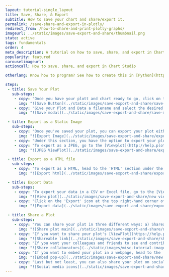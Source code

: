 ```yaml
---
layout: tutorial-single_layout
title: Save, Share, & Export
subtitle: How to save your chart and share/export it.
permalink: /save-share-and-export-in-plotly/
redirect_from: /how-to-share-and-print-plotly-graphs/
imageurl: ../static/images/save-export-and-share/thumbnail.png
state: active
tags: fundamentals
order: 4
meta_description: A tutorial on how to save, share, and export in Chart Studio.
popularity: featured
carouselimageurl:
actioncall: How to save, share, and export in Chart Studio

otherlang: Know how to program? See how to create this in [Python](https://plot.ly/python/#static-image-export) or [R](https://plot.ly/r/#static-image-export).

steps:
 - title: Save Your Plot
   sub-steps:
    - copy: "Once you have your plott and chart ready to go, click on the 'Save' button on the left-hand side of the chart Studio Workspace."
      img: "![Save Button](../static/images/save-export-and-share/save-button.png)"
    - copy: "Give your Plot and Data a filename and select the desired privacy setting next to them respectively. For more information on how the sharing works and the difference between private, public, and secret sharing, visit [this](http://help.plot.ly/how-sharing-works-in-plotly/) page."
      img: "![Save modal](../static/images/save-export-and-share/save-modal.png)"

 - title: Export as a Static Image
   sub-steps:
    - copy: "Once you've saved your plot, you can export your plot either as an image or a HTML file. To export as an image, head to the 'Image' section under the 'Export' menu."
      img: "![Export Image](../static/images/save-export-and-share/export-images.png)"
    - copy: "Under this section, you have the option to export your plot in the following formats: PNG, PDF, SVG or EPS. After selecting the image format, set the desired size of the image and click the 'Dowload' button."
    - copy: "To export as a JPEG, go to the [Viewplot](http://help.plot.ly/viewplot/) page of your plot and click on the 'Export' icon at the top right-hand corner of the page and select '.jpeg' from the popup menu that appears."
      img: "![JPEG ViewPlot](../static/images/save-export-and-share/export-jpeg.png)"

 - title: Export as a HTML file
   sub-steps:
    - copy: "To export as a HTML, head to the 'HTML' section under the 'Export' menu."
      img: "![Export html](../static/images/save-export-and-share/export-html.png)"

 - title: Export Data
   sub-steps:
    - copy: "To export your data in a CSV or Excel file, go to the [ViewPlot](https://help.plot.ly/viewplot/) of your grid."
      img: "![View plot](../static/images/save-export-and-share/new view plot.png)"
    - copy: "Click on the 'Export' icon at the top right-hand corner of the page and select '.csv' or '.xlsx' from the popup menu that appears."
      img: "![Export data](../static/images/save-export-and-share/export-popup.png)"

 - title: Share a Plot
   sub-steps:
    - copy: "You can share your plot in three different ways: a) Shareable link, b) Invite people to Collaborate or c) Embed the plot on a webpage."
      img: "![Share plot main](../static/images/save-export-and-share/new share main.png)"
    - copy: "If you want to share your plot's [ViewPlot](https://help.plot.ly/viewplot/) page, go to the 'Link & Privacy' tab and copy the 'Shareable Link' and send it to the recipient."
      img: "![Shareable link](../static/images/save-export-and-share/shareable-link.png)"
    - copy: "If you want your colleagues and friends to see and contribute in your work, you can add them collaborators to your work. To do this, simply invite them by adding their information in the fields under the 'Collaborate' tab and then click the 'Add' button. To learn more about collaborating, visit [this](http://help.plot.ly/collaborate-in-plotly/) page."
      img: "![Share collaborators](../static/images/misc-tutorial-images/adding collaborators.png)"
    - copy: "If you want to embed your plot in a webpage, head to the 'Embed' tab and copy the code underneath it. You have the option of embedding your plot as an HTML snippet or iframe. For more information on how to embed your plot in a blog or website, click [here](http://help.plot.ly/embed-graphs-in-websites/)."
      img: "![Embed pop-up](../static/images/save-export-and-share/new embed.gif)"
    - copy: "Last but not least, you can also share your plot on social media! Simply click on the Facebook, Twitter or Google+ icon."
      img: "![Social media icons](../static/images/save-export-and-share/social-media.png)"
---
```


